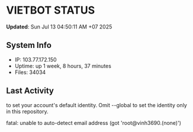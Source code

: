 # VIETBOT STATUS
**Updated**: Sun Jul 13 04:50:11 AM +07 2025

## System Info
- IP: 103.77.172.150
- Uptime: up 1 week, 8 hours, 37 minutes
- Files: 34034

## Last Activity

to set your account's default identity.
Omit --global to set the identity only in this repository.

fatal: unable to auto-detect email address (got 'root@vinh3690.(none)')
